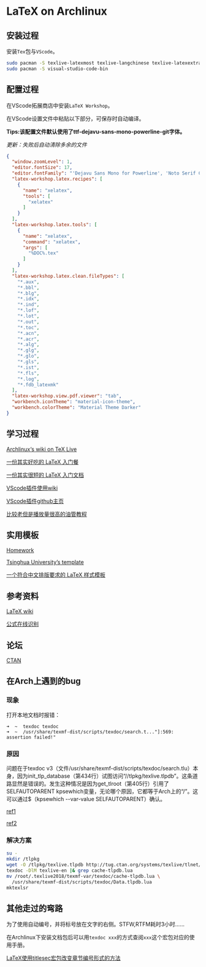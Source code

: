 # LaTeX on Archlinux

## 安装过程

安装`Tex`包与`VScode`。

```bash
sudo pacman -S texlive-latexmost texlive-langchinese texlive-latexextra 
sudo pacman -S visual-studio-code-bin
```



## 配置过程

在VScode拓展商店中安装`LaTeX Workshop`。

在VScode设置文件中粘贴以下部分，可保存时自动编译。

**Tips:该配置文件默认使用了ttf-dejavu-sans-mono-powerline-git字体。**

*更新：失败后自动清除多余的文件*

```json
{
  "window.zoomLevel": 1,
  "editor.fontSize": 17,
  "editor.fontFamily": "'Dejavu Sans Mono for Powerline', 'Noto Serif CJK SC', 'Noto Sans Mono CJK SC','monospace'",
  "latex-workshop.latex.recipes": [
    {
      "name": "xelatex",
      "tools": [
        "xelatex"
      ]
    }
  ],
  "latex-workshop.latex.tools": [
    {
      "name": "xelatex",
      "command": "xelatex",
      "args": [
        "%DOC%.tex"
      ]
    }
  ],
  "latex-workshop.latex.clean.fileTypes": [
    "*.aux",
    "*.bbl",
    "*.blg",
    "*.idx",
    "*.ind",
    "*.lof",
    "*.lot",
    "*.out",
    "*.toc",
    "*.acn",
    "*.acr",
    "*.alg",
    "*.glg",
    "*.glo",
    "*.gls",
    "*.ist",
    "*.fls",
    "*.log",
    "*.fdb_latexmk"
  ],
  "latex-workshop.view.pdf.viewer": "tab",
  "workbench.iconTheme": "material-icon-theme",
  "workbench.colorTheme": "Material Theme Darker"
}
```



## 学习过程

[Archlinux‘s wiki on TeX Live](https://wiki.archlinux.org/index.php/TeX_Live_(%E7%AE%80%E4%BD%93%E4%B8%AD%E6%96%87)#%E4%B8%AD%E6%96%87%E5%8C%96)

[一份其实好吃的 LaTeX 入门餐](https://blog.joway.io/posts/latex/)

[一份其实很短的 LaTeX 入门文档](https://liam.page/2014/09/08/latex-introduction/#%E4%BC%98%E9%9B%85%E7%9A%84_LaTeX)

[VScode插件使用wiki](https://github.com/James-Yu/LaTeX-Workshop/wiki/Install#usage)

[VScode插件github主页](https://github.com/James-Yu/LaTeX-Workshop)

[比较老但是播放量很高的油管教程](https://www.youtube.com/watch?v=rVt_hponBW4)



## 实用模板

[Homework](https://github.com/jdavis/latex-homework-template)

[Tsinghua University’s template](https://ctan.math.illinois.edu/macros/latex/contrib/thucoursework/thucoursework.pdf)

[一个符合中文排版要求的 LaTeX 样式模板](https://github.com/joway/latex-template-zh)



## 参考资料

[LaTeX wiki](https://en.wikibooks.org/wiki/LaTeX)

[公式在线识别](http://detexify.kirelabs.org/classify.html)



## 论坛

[CTAN](https://www.ctan.org/search/#byDescription)



## 在Arch上遇到的bug

### 现象

打开本地文档时报错：

```
➜  ~  texdoc texdoc
➜  ~  /usr/share/texmf-dist/scripts/texdoc/search.t..."]:569: assertion failed!"
```



### 原因

问题在于texdoc v3（文件/usr/share/texmf-dist/scripts/texdoc/search.tlu）本身，因为init_tlp_database（第434行）试图访问“//tlpkg/texlive.tlpdb”。这条道路显然是错误的。发生这种情况是因为get_tlroot（第405行）引用了SELFAUTOPARENT kpsewhich变量，无论哪个原因，它都等于Arch上的“/”。这可以通过$（kpsewhich --var-value SELFAUTOPARENT）确认。

[ref1](https://bugs.archlinux.org/task/60013)

[ref2](https://www.linuxquestions.org/questions/slackware-14/texlive-texdoc-not-working-4175634089/#post5882128)



### 解决方案

```bash
su -
mkdir /tlpkg
wget -O /tlpkg/texlive.tlpdb http://tug.ctan.org/systems/texlive/tlnet/tlpkg/texlive.tlpdb
texdoc -DlM texlive-en |& grep cache-tlpdb.lua
mv /root/.texlive2018/texmf-var/texdoc/cache-tlpdb.lua \
  /usr/share/texmf-dist/scripts/texdoc/Data.tlpdb.lua
mktexlsr
```





## 其他走过的弯路

为了使用自动编号，并将标号放在文字的右侧。STFW,RTFM耗时3小时……

在Archlinux下安装文档包后可以用`texdoc xxx`的方式查阅`xxx`这个宏包对应的使用手册。

[LaTeX使用titlesec宏包改变章节编号形式的方法](https://www.bbsmax.com/A/D854VGYvzE/)

